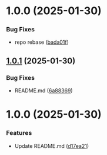 # 1.0.0 (2025-01-30)


### Bug Fixes

* repo rebase ([bada01f](https://github.com/Preliy/Flange/commit/bada01fc548f7f2bc930c418b2ac963496d265d2))

## [1.0.1](https://github.com/Preliy/Flange/compare/v1.0.0...v1.0.1) (2025-01-30)


### Bug Fixes

* README.md ([6a88369](https://github.com/Preliy/Flange/commit/6a883697a02a2e200577c4f8656f8b982e3f7c63))

# 1.0.0 (2025-01-30)


### Features

* Update README.md ([d17ea21](https://github.com/Preliy/Flange/commit/d17ea211e314ccaaa7173638c148453be51c0602))
